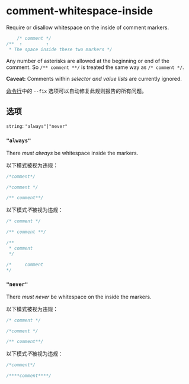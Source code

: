 # comment-whitespace-inside

Require or disallow whitespace on the inside of comment markers.

```css
    /* comment */
/**  ↑         ↑
 * The space inside these two markers */
```

Any number of asterisks are allowed at the beginning or end of the comment. So `/** comment **/` is treated the same way as `/* comment */`.

**Caveat:** Comments within *selector and value lists* are currently ignored.

[命令行](../../../docs/user-guide/cli.md#自动修复错误)中的 `--fix` 选项可以自动修复此规则报告的所有问题。

## 选项

`string`: `"always"|"never"`

### `"always"`

There *must always* be whitespace inside the markers.

以下模式被视为违规：

```css
/*comment*/
```

```css
/*comment */
```

```css
/** comment**/
```

以下模式*不*被视为违规：

```css
/* comment */
```

```css
/** comment **/
```

```css
/**
 * comment
 */
```

```css
/*     comment
*/
```

### `"never"`

There *must never* be whitespace on the inside the markers.

以下模式被视为违规：

```css
/* comment */
```

```css
/*comment */
```

```css
/** comment**/
```

以下模式*不*被视为违规：

```css
/*comment*/
```

```css
/****comment****/
```
